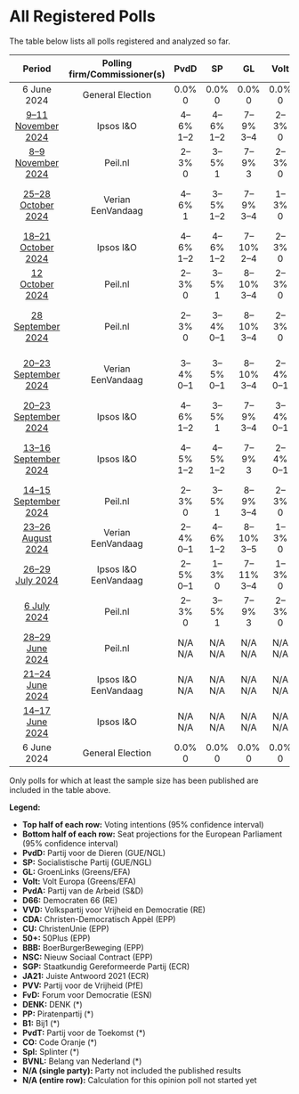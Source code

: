 # All Registered Polls

The table below lists all polls registered and analyzed so far.

| Period     | Polling firm/Commissioner(s) | PvdD | SP | GL | Volt | PvdA | D66 | VVD | CDA | CU | 50+ | BBB | NSC | SGP | JA21 | PVV | FvD | DENK | PP | B1 | PvdT | CO | Spl | BVNL |
|:----------:|:----------------------------:|:--:|:--:|:--:|:--:|:--:|:--:|:--:|:--:|:--:|:--:|:--:|:--:|:--:|:--:|:--:|:--:|:--:|:--:|:--:|:--:|:--:|:--:|:--:|
| 6 June 2024 | General Election | 0.0% <br> 0 | 0.0% <br> 0 | 0.0% <br> 0 | 0.0% <br> 0 | 0.0% <br> 0 | 0.0% <br> 0 | 0.0% <br> 0 | 0.0% <br> 0 | 0.0% <br> 0 | 0.0% <br> 0 | 0.0% <br> 0 | 0.0% <br> 0 | 0.0% <br> 0 | 0.0% <br> 0 | 0.0% <br> 0 | 0.0% <br> 0 | 0.0% <br> 0 | 0.0% <br> 0 | 0.0% <br> 0 | 0.0% <br> 0 | 0.0% <br> 0 | 0.0% <br> 0 | 0.0% <br> 0 |
| [9–11 November 2024](2024-11-11-IpsosIO.html) | Ipsos I&O | 4–6% <br> 1–2 | 4–6% <br> 1–2 | 7–9% <br> 3–4 | 2–3% <br> 0 | 7–9% <br> 2–4 | 7–9% <br> 2–4 | 12–16% <br> 5–6 | 6–9% <br> 2–3 | 2–3% <br> 0 | N/A <br> N/A | 3–5% <br> 0–1 | 2–3% <br> 0–1 | 2–3% <br> 0 | 0–1% <br> 0 | 22–26% <br> 9–11 | 2–3% <br> 0 | 2–4% <br> 0–1 | N/A <br> N/A | N/A <br> N/A | N/A <br> N/A | N/A <br> N/A | N/A <br> N/A | N/A <br> N/A |
| [8–9 November 2024](2024-11-09-Peilnl.html) | Peil.nl | 2–3% <br> 0 | 3–5% <br> 1 | 7–9% <br> 3 | 2–3% <br> 0 | 7–9% <br> 3–4 | 6–8% <br> 2–3 | 11–14% <br> 4–5 | 8–10% <br> 3–4 | 2–3% <br> 0 | N/A <br> N/A | 4–5% <br> 1–2 | 2–3% <br> 0 | 2–3% <br> 0 | 1–2% <br> 0 | 24–27% <br> 9–12 | 3–4% <br> 0–1 | 2–3% <br> 0–1 | N/A <br> N/A | N/A <br> N/A | N/A <br> N/A | N/A <br> N/A | N/A <br> N/A | N/A <br> N/A |
| [25–28 October 2024](2024-10-28-Verian.html) | Verian <br> EenVandaag | 4–6% <br> 1 | 3–5% <br> 1–2 | 7–9% <br> 3–4 | 1–3% <br> 0 | 7–9% <br> 3 | 6–8% <br> 2 | 14–17% <br> 5–6 | 7–9% <br> 2–4 | 2–4% <br> 0 | N/A <br> N/A | 4–6% <br> 1–2 | 2–4% <br> 0 | 1–3% <br> 0 | 0–1% <br> 0 | 24–28% <br> 10–11 | 1–3% <br> 0 | 2–4% <br> 0 | N/A <br> N/A | N/A <br> N/A | N/A <br> N/A | N/A <br> N/A | N/A <br> N/A | N/A <br> N/A |
| [18–21 October 2024](2024-10-21-IpsosIO.html) | Ipsos I&O | 4–6% <br> 1–2 | 4–6% <br> 1–2 | 7–10% <br> 2–4 | 2–3% <br> 0 | 7–10% <br> 3–4 | 6–8% <br> 2–3 | 12–15% <br> 5–6 | 6–8% <br> 2–3 | 2–4% <br> 0–1 | N/A <br> N/A | 3–4% <br> 0–1 | 2–3% <br> 0–1 | 2–3% <br> 0–1 | 1–2% <br> 0 | 23–27% <br> 9–10 | 2–4% <br> 0–1 | 2–3% <br> 0 | N/A <br> N/A | N/A <br> N/A | N/A <br> N/A | N/A <br> N/A | N/A <br> N/A | N/A <br> N/A |
| [12 October 2024](2024-10-12-Peilnl.html) | Peil.nl | 2–3% <br> 0 | 3–5% <br> 1 | 8–10% <br> 3–4 | 2–3% <br> 0 | 8–10% <br> 3–4 | 6–8% <br> 2–3 | 12–15% <br> 5–6 | 8–10% <br> 2–4 | 2–3% <br> 0 | N/A <br> N/A | 4–5% <br> 1–2 | 2–3% <br> 0 | 2–3% <br> 0 | 1–2% <br> 0 | 23–26% <br> 9–11 | 2–3% <br> 0 | 2–3% <br> 0 | N/A <br> N/A | N/A <br> N/A | N/A <br> N/A | N/A <br> N/A | N/A <br> N/A | N/A <br> N/A |
| [28 September 2024](2024-09-28-Peilnl.html) | Peil.nl | 2–3% <br> 0 | 3–4% <br> 0–1 | 8–10% <br> 3–4 | 2–3% <br> 0 | 8–10% <br> 3–4 | 6–8% <br> 2–3 | 11–14% <br> 4–5 | 7–9% <br> 3 | 2–3% <br> 0 | N/A <br> N/A | 4–5% <br> 1–2 | 3–4% <br> 0–1 | 2–3% <br> 0 | 0–1% <br> 0 | 25–28% <br> 10–11 | 2–3% <br> 0 | 2–3% <br> 0 | N/A <br> N/A | N/A <br> N/A | N/A <br> N/A | N/A <br> N/A | N/A <br> N/A | N/A <br> N/A |
| [20–23 September 2024](2024-09-23-Verian.html) | Verian <br> EenVandaag | 3–4% <br> 0–1 | 3–5% <br> 0–1 | 8–10% <br> 3–4 | 2–4% <br> 0–1 | 8–10% <br> 3–5 | 5–7% <br> 2 | 14–17% <br> 5–7 | 6–8% <br> 2–3 | 2–4% <br> 0 | N/A <br> N/A | 4–6% <br> 1–2 | 1–3% <br> 0 | 1–3% <br> 0 | 0–1% <br> 0 | 25–30% <br> 10–12 | 2–4% <br> 0–1 | 1–3% <br> 0 | N/A <br> N/A | N/A <br> N/A | N/A <br> N/A | N/A <br> N/A | N/A <br> N/A | N/A <br> N/A |
| [20–23 September 2024](2024-09-23-IpsosIO.html) | Ipsos I&O | 4–6% <br> 1–2 | 3–5% <br> 1 | 7–9% <br> 3–4 | 3–4% <br> 0–1 | 7–9% <br> 3–4 | 6–8% <br> 2–3 | 10–13% <br> 4–5 | 6–9% <br> 2–3 | 2–3% <br> 0–1 | N/A <br> N/A | 3–5% <br> 1 | 3–5% <br> 0–1 | 2–3% <br> 0 | 1–2% <br> 0 | 24–28% <br> 9–11 | 2–4% <br> 0–1 | 2–3% <br> 0 | N/A <br> N/A | N/A <br> N/A | N/A <br> N/A | N/A <br> N/A | N/A <br> N/A | N/A <br> N/A |
| [13–16 September 2024](2024-09-16-IpsosIO.html) | Ipsos I&O | 4–5% <br> 1–2 | 4–5% <br> 1–2 | 7–9% <br> 3 | 2–4% <br> 0–1 | 7–9% <br> 2–4 | 6–9% <br> 2–3 | 12–15% <br> 4–5 | 5–7% <br> 1–2 | 2–4% <br> 0–1 | N/A <br> N/A | 3–5% <br> 0–1 | 4–5% <br> 1–2 | 1–2% <br> 0 | 0–1% <br> 0 | 25–29% <br> 10–11 | 2–4% <br> 0–1 | 2–3% <br> 0 | N/A <br> N/A | N/A <br> N/A | N/A <br> N/A | N/A <br> N/A | N/A <br> N/A | N/A <br> N/A |
| [14–15 September 2024](2024-09-15-Peilnl.html) | Peil.nl | 2–3% <br> 0 | 3–5% <br> 1 | 8–9% <br> 3–4 | 2–3% <br> 0 | 8–9% <br> 3–4 | 7–8% <br> 3 | 12–14% <br> 5 | 7–8% <br> 3 | 2–3% <br> 0 | N/A <br> N/A | 4–5% <br> 1 | 4–5% <br> 1 | 2–3% <br> 0 | 0–1% <br> 0 | 24–27% <br> 10 | 2% <br> 0 | 2–3% <br> 0 | N/A <br> N/A | N/A <br> N/A | N/A <br> N/A | N/A <br> N/A | N/A <br> N/A | N/A <br> N/A |
| [23–26 August 2024](2024-08-26-Verian.html) | Verian <br> EenVandaag | 2–4% <br> 0–1 | 4–6% <br> 1–2 | 8–10% <br> 3–5 | 1–3% <br> 0 | 8–10% <br> 3–4 | 6–9% <br> 2–3 | 14–17% <br> 5–7 | 4–7% <br> 1–2 | 1–3% <br> 0 | N/A <br> N/A | 3–5% <br> 0–2 | 5–7% <br> 2 | 1–3% <br> 0 | 0–1% <br> 0 | 24–28% <br> 9–10 | 1–3% <br> 0 | 2–4% <br> 0 | N/A <br> N/A | N/A <br> N/A | N/A <br> N/A | N/A <br> N/A | N/A <br> N/A | N/A <br> N/A |
| [26–29 July 2024](2024-07-29-IpsosIO.html) | Ipsos I&O <br> EenVandaag | 2–5% <br> 0–1 | 1–3% <br> 0 | 7–11% <br> 3–4 | 1–3% <br> 0 | 7–11% <br> 3–4 | 5–8% <br> 2–3 | 12–16% <br> 4–6 | 5–8% <br> 2 | 1–2% <br> 0 | N/A <br> N/A | 4–7% <br> 1–2 | 6–9% <br> 2–3 | 1–3% <br> 0 | 0–1% <br> 0 | 24–29% <br> 9–11 | 1–3% <br> 0 | 2–4% <br> 0–1 | N/A <br> N/A | N/A <br> N/A | N/A <br> N/A | N/A <br> N/A | N/A <br> N/A | N/A <br> N/A |
| [6 July 2024](2024-07-06-Peilnl.html) | Peil.nl | 2–3% <br> 0 | 3–5% <br> 1 | 7–9% <br> 3 | 2–3% <br> 0 | 7–9% <br> 3 | 6–8% <br> 3 | 11–14% <br> 5 | 6–8% <br> 2–3 | 2–3% <br> 0 | N/A <br> N/A | 5–6% <br> 2 | 5–6% <br> 1–2 | 2–3% <br> 0 | 0–1% <br> 0 | 24–27% <br> 9–11 | 2–3% <br> 0 | 2–3% <br> 0 | N/A <br> N/A | N/A <br> N/A | N/A <br> N/A | N/A <br> N/A | N/A <br> N/A | N/A <br> N/A |
| [28–29 June 2024](2024-06-29-Peilnl.html) | Peil.nl | N/A <br> N/A | N/A <br> N/A | N/A <br> N/A | N/A <br> N/A | N/A <br> N/A | N/A <br> N/A | N/A <br> N/A | N/A <br> N/A | N/A <br> N/A | N/A <br> N/A | N/A <br> N/A | N/A <br> N/A | N/A <br> N/A | N/A <br> N/A | N/A <br> N/A | N/A <br> N/A | N/A <br> N/A | N/A <br> N/A | N/A <br> N/A | N/A <br> N/A | N/A <br> N/A | N/A <br> N/A | N/A <br> N/A |
| [21–24 June 2024](2024-06-24-IpsosIO.html) | Ipsos I&O <br> EenVandaag | N/A <br> N/A | N/A <br> N/A | N/A <br> N/A | N/A <br> N/A | N/A <br> N/A | N/A <br> N/A | N/A <br> N/A | N/A <br> N/A | N/A <br> N/A | N/A <br> N/A | N/A <br> N/A | N/A <br> N/A | N/A <br> N/A | N/A <br> N/A | N/A <br> N/A | N/A <br> N/A | N/A <br> N/A | N/A <br> N/A | N/A <br> N/A | N/A <br> N/A | N/A <br> N/A | N/A <br> N/A | N/A <br> N/A |
| [14–17 June 2024](2024-06-17-IpsosIO.html) | Ipsos I&O | N/A <br> N/A | N/A <br> N/A | N/A <br> N/A | N/A <br> N/A | N/A <br> N/A | N/A <br> N/A | N/A <br> N/A | N/A <br> N/A | N/A <br> N/A | N/A <br> N/A | N/A <br> N/A | N/A <br> N/A | N/A <br> N/A | N/A <br> N/A | N/A <br> N/A | N/A <br> N/A | N/A <br> N/A | N/A <br> N/A | N/A <br> N/A | N/A <br> N/A | N/A <br> N/A | N/A <br> N/A | N/A <br> N/A |
| 6 June 2024 | General Election | 0.0% <br> 0 | 0.0% <br> 0 | 0.0% <br> 0 | 0.0% <br> 0 | 0.0% <br> 0 | 0.0% <br> 0 | 0.0% <br> 0 | 0.0% <br> 0 | 0.0% <br> 0 | 0.0% <br> 0 | 0.0% <br> 0 | 0.0% <br> 0 | 0.0% <br> 0 | 0.0% <br> 0 | 0.0% <br> 0 | 0.0% <br> 0 | 0.0% <br> 0 | 0.0% <br> 0 | 0.0% <br> 0 | 0.0% <br> 0 | 0.0% <br> 0 | 0.0% <br> 0 | 0.0% <br> 0 |

Only polls for which at least the sample size has been published are included in the table above.

**Legend:**
+ **Top half of each row:** Voting intentions (95% confidence interval)
+ **Bottom half of each row:** Seat projections for the European Parliament (95% confidence interval)
+ **PvdD:** Partij voor de Dieren (GUE/NGL)
+ **SP:** Socialistische Partij (GUE/NGL)
+ **GL:** GroenLinks (Greens/EFA)
+ **Volt:** Volt Europa (Greens/EFA)
+ **PvdA:** Partij van de Arbeid (S&D)
+ **D66:** Democraten 66 (RE)
+ **VVD:** Volkspartij voor Vrijheid en Democratie (RE)
+ **CDA:** Christen-Democratisch Appèl (EPP)
+ **CU:** ChristenUnie (EPP)
+ **50+:** 50Plus (EPP)
+ **BBB:** BoerBurgerBeweging (EPP)
+ **NSC:** Nieuw Sociaal Contract (EPP)
+ **SGP:** Staatkundig Gereformeerde Partij (ECR)
+ **JA21:** Juiste Antwoord 2021 (ECR)
+ **PVV:** Partij voor de Vrijheid (PfE)
+ **FvD:** Forum voor Democratie (ESN)
+ **DENK:** DENK (*)
+ **PP:** Piratenpartij (*)
+ **B1:** Bij1 (*)
+ **PvdT:** Partij voor de Toekomst (*)
+ **CO:** Code Oranje (*)
+ **Spl:** Splinter (*)
+ **BVNL:** Belang van Nederland (*)
+ **N/A (single party):** Party not included the published results
+ **N/A (entire row):** Calculation for this opinion poll not started yet

